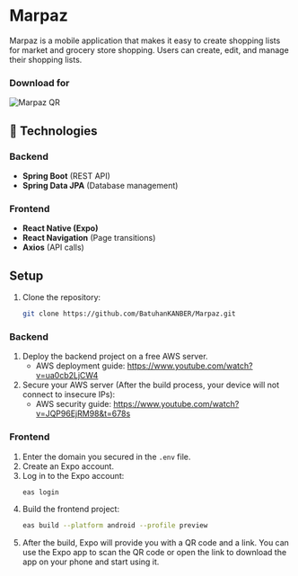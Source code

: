 # Marpaz

Marpaz is a mobile application that makes it easy to create shopping lists for market and grocery store shopping. Users can create, edit, and manage their shopping lists.

### Download for
![Marpaz QR](https://github.com/user-attachments/assets/b918c8be-c130-42e3-8d85-170e41eabcec)

## 🚀 Technologies

### Backend
- **Spring Boot** (REST API)
- **Spring Data JPA** (Database management)

### Frontend
- **React Native (Expo)**
- **React Navigation** (Page transitions)
- **Axios** (API calls)

## Setup

1. Clone the repository:

    ```bash
    git clone https://github.com/BatuhanKANBER/Marpaz.git
    ```

### Backend
1. Deploy the backend project on a free AWS server.
   - AWS deployment guide: https://www.youtube.com/watch?v=ua0cb2LjCW4
2. Secure your AWS server (After the build process, your device will not connect to insecure IPs):
   - AWS security guide: https://www.youtube.com/watch?v=JQP96EjRM98&t=678s

### Frontend
1. Enter the domain you secured in the `.env` file.
2. Create an Expo account.
3. Log in to the Expo account:
    ```bash
    eas login
    ```
4. Build the frontend project:
    ```bash
    eas build --platform android --profile preview
    ```
5. After the build, Expo will provide you with a QR code and a link. You can use the Expo app to scan the QR code or open the link to download the app on your phone and start using it.
